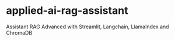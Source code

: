 # applied-ai-rag-assistant
Assistant RAG Advanced with Streamlit, Langchain, LlamaIndex and ChromaDB

